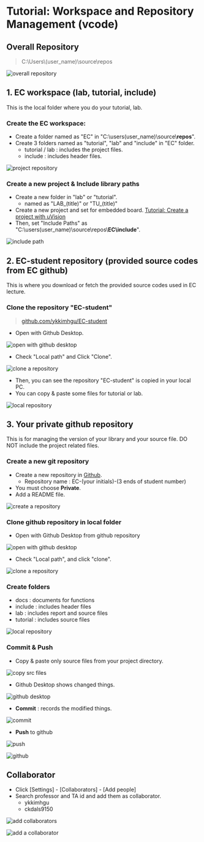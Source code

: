 # Tutorial: Workspace and Repository Management (vcode)

## Overall Repository

> C:\Users\\(user\_name)\source\repos

![overall repository](https://user-images.githubusercontent.com/91526930/191556057-65dca8d4-1ed8-465f-be78-dad817e5d10f.png)

## 1. EC workspace (lab, tutorial, include)

This is the local folder where you do your tutorial, lab.

### Create the EC workspace: &#x20;

* Create a folder named as "EC" in "C:\users(user\_name)\source\\**repos**".
* Create 3 folders named as "tutorial", "lab" and "include" in "EC" folder.
  * tutorial / lab : includes the project files.
  * include : includes header files.

![project repository](https://user-images.githubusercontent.com/91526930/191545719-22cd8352-764b-4ec5-ba44-1f001e28e89b.png)

### Create a new project & Include library paths

* Create a new folder in "lab" or "tutorial".
  * named as "LAB\_(title)" or "TU\_(title)"
* Create a new project and set for embedded board. [Tutorial: Create a project with uVision](https://ykkim.gitbook.io/ec/course/tutorial/mdk-uvision/create-a-project-with-uvision)
* Then, set "Include Paths" as "C:\users(user\_name)\source\repos\\**EC\include**".

![include path](https://user-images.githubusercontent.com/91526930/191547513-cd560068-4d3b-4294-97a8-729898d1c6d6.png)



## 2. EC-student repository (provided source codes from EC github)

This is where you download or fetch  the provided source codes used in EC lecture.&#x20;



### Clone the repository "EC-student"

> [github.com/ykkimhgu/EC-student](https://github.com/ykkimhgu/EC-student)

* Open with Github Desktop.

![open with github desktop](https://user-images.githubusercontent.com/91526930/191557234-4d78a0b4-6caf-4a75-9de2-14453dc80d04.png)

* Check "Local path" and Click "Clone".

![clone a repository](https://user-images.githubusercontent.com/91526930/191557650-3c358004-3040-433f-b393-62e7af8cf8ce.png)

* Then, you can see the repository "EC-student" is copied in your local PC.
* You can copy & paste some files for tutorial or lab.

![local repository](https://user-images.githubusercontent.com/91526930/191560757-d2575d84-97f1-49e0-b7d7-49909913fc0f.png)

## 3. Your private github repository

This is for managing the version of your library and  your source file. DO NOT include the project related files.

### Create a new git repository

* Create a new repository in [Github](https://www.github.com).
  * Repository name : EC-(your initials)-(3 ends of student number)
* You must choose **Private**.
* Add a README file.

![create a repository](https://user-images.githubusercontent.com/91526930/191548704-cf0feaa9-09ea-4e3a-a4d8-e4f9586699c4.png)

### Clone github repository in local folder

* Open with Github Desktop from github repository

![open with github desktop](https://user-images.githubusercontent.com/91526930/191561482-6196cbea-0aae-4462-a982-f583f169e24a.png)

* Check "Local path", and click "clone".

![clone a repository](https://user-images.githubusercontent.com/91526930/191552158-3a893f73-ba20-48d4-a237-aca4465706b1.png)

### Create folders

* docs : documents for functions
* include : includes header files
* lab : includes report and source files
* tutorial : includes source files

![local repository](https://user-images.githubusercontent.com/91526930/191554413-5ac21137-b68f-4792-8b42-e2ef27aec442.png)

### Commit & Push

* Copy & paste only source files from your project directory.

![copy src files](https://user-images.githubusercontent.com/91526930/191562662-0cf216f2-dc2e-4d55-8506-f8800d613b1f.png)

* Github Desktop shows changed things.

![github desktop](https://user-images.githubusercontent.com/91526930/191564347-80c028a6-c4f4-4b77-8ef0-bc4f9acd5904.png)

* **Commit** : records the modified things.

![commit](https://user-images.githubusercontent.com/91526930/191563571-29cd4122-d2f8-4559-8dca-e4080b7521d6.png)

* **Push** to github

![push](https://user-images.githubusercontent.com/91526930/191565111-0ab1454e-63bf-430e-ac82-85e5e5cbeda6.png)

![github](https://user-images.githubusercontent.com/91526930/191565626-489af687-d429-4bd8-9849-2b439fe60f80.png)

## Collaborator

* Click \[Settings] - \[Collaborators] - \[Add people]
* Search professor and TA id and add them as collaborator.
  * ykkimhgu
  * ckdals9150

![add collaborators](https://user-images.githubusercontent.com/91526930/191632075-90f7d8d2-422b-4bdb-bf9e-19c624bb88b9.png)

![add a collaborator](https://user-images.githubusercontent.com/91526930/191632610-e2cb1c52-1602-4b7d-a67d-b20f98d291df.png)

